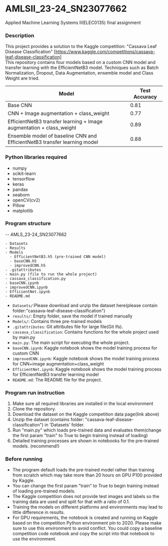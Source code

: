 # AMLSII_23-24_SN23077662
Applied Machine Learning Systems II(ELEC0135) final assignment
### Description
This project provides a solution to the Kaggle competition: "Cassava Leaf Disease Classification" [https://www.kaggle.com/competitions/cassava-leaf-disease-classification]   
 This repository contains four models based on a custom CNN model and transfer learning with the EfficientNetB3 model. Techniques such as Batch Normalization, Dropout, Data Augmentation, ensemble model and Class Weight are tried.  
 
| Model                                                    | Test Accuracy |
|----------------------------------------------------------|---------------|
| Base CNN                                                 | 0.81          |
| CNN + Image augmentation + class_weight                  | 0.77          |
| EfficientNetB3 transfer learning + Image augmentation + class_weight | 0.89 |
| Ensemble model of baseline CNN and EfficientNetB3 transfer learning model | 0.88 |

### Python libraries required

 - numpy
 - scikit-learn
 - tensorflow
 - keras
 - pandas
 - seaborn
 - openCV(cv2)
 - Pillow
 - matplotlib

### Program structure

-- AMLS_23-24_SN23077662
```
- Datasets
- Results
- Models
  - EfficientNetB3.h5 (pre-trained CNN model)
  - baseCNN.h5
  - improvedCNN.h5
- .gitattributes
- main.py (file to run the whole project)
- cassava_classification.py
- baseCNN.ipynb
- improvedCNN.ipynb
- EfficientNet.ipynb
- README.md
```
- `Datasets/`:Please download and unzip the dataset here(please contain folder:"cassava-leaf-disease-classification")
- `results/`: Empty folder, save the model if trained manually
- `Models/`: Contains three pre-trained models
- `.gitattributes`: Git attributes file for large file(Git lfs).
- `cassava_classification`: Contains functions for the whole project used by main.py
- `main.py`: The main script for executing the whole project. 
- `baseCNN.ipynb`: Kaggle notebook shows the model training process for custom CNN
- `improvedCNN.ipynb`: Kaggle notebook shows the model training process for CNN+image augmentation+class_weight
- `EfficientNet.ipynb`: Kaggle notebook shows the model training process for EfficientNetB3 transfer learning model
- `README.md`: The README file for the project.

### Program run instruction
1. Make sure all required libraries are installed in the local environment
2. Clone the repository.
3. Download the dataset on the Kaggle competition data page(link above)
4. Unzip the dataset (contains folder: "cassava-leaf-disease-classification") in 'Datasets' folder.
5. Run "main.py" which loads pre-trained data and evaluates them(change the first param "train" to True to begin training instead of loading)
6. Detailed training processes are shown in notebooks for the pre-trained models. (recommend!)

### Before running
- The program default loads the pre-trained model rather than training from scratch which may take more than 20 hours on GPU P100 provided by Kaggle. 
- You can change the first param "train" to True to begin training instead of loading pre-trained models.
- The Kaggle competition does not provide test images and labels so the training data are used and split for that with a ratio of 0.1.
- Training the models on different platforms and environments may lead to little difference in results.
- For GPU requirements, the notebook is created and running on Kaggle based on the competition Python environment pin to 2020. Please make sure to use this environment to avoid conflict. You could copy a baseline competition code notebook and copy the script into that notebook to use the environment. 
